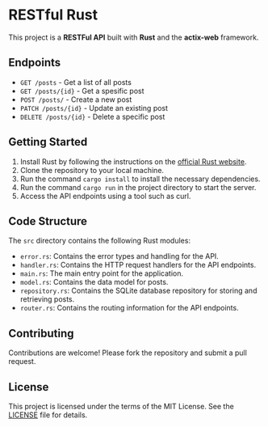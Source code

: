 # RESTful Rust

This project is a **RESTFul API** built with **Rust** and the **actix-web** framework.

## Endpoints

- `GET /posts` - Get a list of all posts
- `GET /posts/{id}` - Get a spesific post
- `POST /posts/` - Create a new post
- `PATCH /posts/{id}` - Update an existing post
- `DELETE /posts/{id}` - Delete a specific post

## Getting Started

1. Install Rust by following the instructions on the [official Rust website](https://www.rust-lang.org).
2. Clone the repository to your local machine.
3. Run the command `cargo install` to install the necessary dependencies.
4. Run the command `cargo run` in the project directory to start the server.
5. Access the API endpoints using a tool such as curl.

## Code Structure

The `src` directory contains the following Rust modules:

- `error.rs`: Contains the error types and handling for the API.
- `handler.rs`: Contains the HTTP request handlers for the API endpoints.
- `main.rs`: The main entry point for the application.
- `model.rs`: Contains the data model for posts.
- `repository.rs`: Contains the SQLite database repository for storing and retrieving posts.
- `router.rs`: Contains the routing information for the API endpoints.

## Contributing

Contributions are welcome! Please fork the repository and submit a pull request.

## License

This project is licensed under the terms of the MIT License. See the [LICENSE](./LICENSE) file for details.
